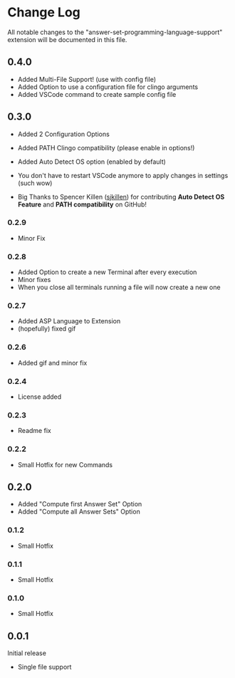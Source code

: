 # Change Log

All notable changes to the "answer-set-programming-language-support" extension will be documented in this file.

## 0.4.0

- Added Multi-File Support! (use with config file)
- Added Option to use a configuration file for clingo arguments
- Added VSCode command to create sample config file

## 0.3.0

- Added 2 Configuration Options
- Added PATH Clingo compatibility (please enable in options!)
- Added Auto Detect OS option (enabled by default)
- You don't have to restart VSCode anymore to apply changes in settings (such wow)

- Big Thanks to Spencer Killen ([sjkillen](https://github.com/sjkillen)) for contributing **Auto Detect OS Feature** and **PATH compatibility** on GitHub!

### 0.2.9

- Minor Fix

### 0.2.8

- Added Option to create a new Terminal after every execution
- Minor fixes
- When you close all terminals running a file will now create a new one

### 0.2.7

- Added ASP Language to Extension
- (hopefully) fixed gif

### 0.2.6

- Added gif and minor fix

### 0.2.4

- License added

### 0.2.3

- Readme fix

### 0.2.2

- Small Hotfix for new Commands

## 0.2.0

- Added "Compute first Answer Set" Option
- Added "Compute all Answer Sets" Option

### 0.1.2

- Small Hotfix

### 0.1.1

- Small Hotfix

### 0.1.0

- Small Hotfix

## 0.0.1

Initial release

- Single file support

